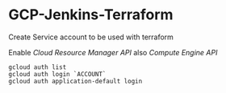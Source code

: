 # GCP-Jenkins-Terraform

Create Service account to be used with terraform

Enable <i> Cloud Resource Manager API</i> also <i> Compute Engine API</i>

```
gcloud auth list
gcloud auth login `ACCOUNT`
gcloud auth application-default login
```